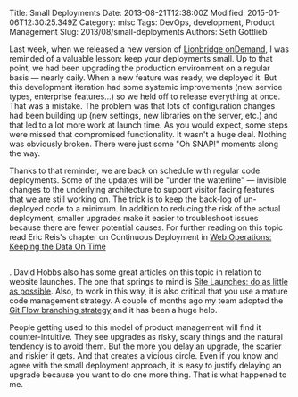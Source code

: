 Title: Small Deployments
Date: 2013-08-21T12:38:00Z
Modified: 2015-01-06T12:30:25.349Z
Category: misc
Tags: DevOps, development, Product Management
Slug: 2013/08/small-deployments
Authors: Seth Gottlieb

Last week, when we released a new version of [Lionbridge onDemand](https://www.liondemand.com), I was reminded of a valuable lesson: keep your deployments small. Up to that point, we had been upgrading the production environment on a regular basis — nearly daily. When a new feature was ready, we deployed it. But this development iteration had some systemic improvements (new service types, enterprise features…) so we held off to release everything at once. That was a mistake. The problem was that lots of configuration changes had been building up (new settings, new libraries on the server, etc.) and that led to a lot more work at launch time. As you would expect, some steps were missed that compromised functionality. It wasn't a huge deal. Nothing was obviously broken. There were just some "Oh SNAP!" moments along the way.  

Thanks to that reminder, we are back on schedule with regular code deployments. Some of the updates will be "under the waterline" — invisible changes to the underlying architecture to support visitor facing features that we are still working on. The trick is to keep the back-log of un-deployed code to a minimum. In addition to reducing the risk of the actual deployment, smaller upgrades make it easier to troubleshoot issues because there are fewer potential causes. For further reading on this topic read Eric Reis's chapter on Continuous Deployment in [Web Operations: Keeping the Data On Time](http://www.amazon.com/gp/product/B0043M4Z34/ref=as_li_ss_tl?ie=UTF8&amp;camp=1789&amp;creative=390957&amp;creativeASIN=B0043M4Z34&amp;linkCode=as2&amp;tag=contenthere-20)

<img alt="" border="0" height="1" src="http://ir-na.amazon-adsystem.com/e/ir?t=contenthere-20&amp;l=as2&amp;o=1&amp;a=B0043M4Z34" style="border:none !important; margin:0px !important;" width="1"/>

. David Hobbs also has some great articles on this topic in relation to website launches. The one that springs to mind is [Site Launches: do as little as possible](http://hobbsontech.com/content/site-launches-do-little-possible). Also, to work in this way, it is also critical that you use a mature code management strategy. A couple of months ago my team adopted the [Git Flow branching strategy](http://nvie.com/posts/a-successful-git-branching-model/) and it has been a huge help.  

People getting used to this model of product management will find it counter-intuitive. They see upgrades as risky, scary things and the natural tendency is to avoid them. But the more you delay an upgrade, the scarier and riskier it gets. And that creates a vicious circle. Even if you know and agree with the small deployment approach, it is easy to justify delaying an upgrade because you want to do one more thing. That is what happened to me. 
